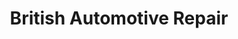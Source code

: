 ---
title: "British Automotive Repair"
url: /scottsdale/british-automotive-repair/
shop: car repair
---